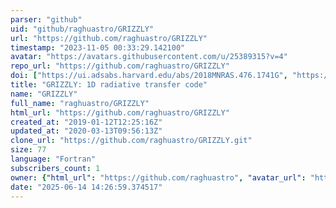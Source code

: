 ```yaml
---
parser: "github"
uid: "github/raghuastro/GRIZZLY"
url: "https://github.com/raghuastro/GRIZZLY"
timestamp: "2023-11-05 00:33:29.142100"
avatar: "https://avatars.githubusercontent.com/u/25389315?v=4"
repo_url: "https://github.com/raghuastro/GRIZZLY"
doi: ["https://ui.adsabs.harvard.edu/abs/2018MNRAS.476.1741G", "https://ui.adsabs.harvard.edu/abs/2023ascl.soft10012G/abstract"]
title: "GRIZZLY: 1D radiative transfer code"
name: "GRIZZLY"
full_name: "raghuastro/GRIZZLY"
html_url: "https://github.com/raghuastro/GRIZZLY"
created_at: "2019-01-12T12:25:16Z"
updated_at: "2020-03-13T09:56:13Z"
clone_url: "https://github.com/raghuastro/GRIZZLY.git"
size: 77
language: "Fortran"
subscribers_count: 1
owner: {"html_url": "https://github.com/raghuastro", "avatar_url": "https://avatars.githubusercontent.com/u/25389315?v=4", "login": "raghuastro", "type": "User"}
date: "2025-06-14 14:26:59.374517"
---
```

